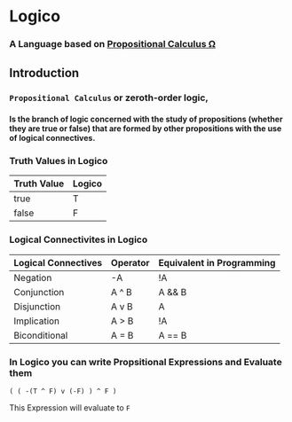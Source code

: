 # Logico
### A Language based on [Propositional Calculus Ω](https://en.wikipedia.org/wiki/Propositional_calculus)

## Introduction 

### `Propositional Calculus` or zeroth-order logic,
#### Is the branch of logic concerned with the study of propositions (whether they are true or false) that are formed by other propositions with the use of logical connectives.


### Truth Values in Logico
| Truth Value | Logico |
|-------------|--------|
| true        | T      |
| false       | F      |


### Logical Connectivites in Logico
| Logical Connectives  	  | Operator 	| Equivalent in Programming 	|
|------------------------	|----------	|---------------------------	|
| Negation               	| -A       	| !A                        	|
| Conjunction            	| A ^ B    	| A && B                    	|
| Disjunction            	| A v B    	| A || B                    	|
| Implication            	| A > B    	| !A || B                   	|
| Biconditional          	| A = B    	| A == B                    	|


### In Logico you can write Propsitional Expressions and Evaluate them
``` 
( ( -(T ^ F) v (-F) ) ^ F ) 
``` 
This Expression will evaluate to `F`
